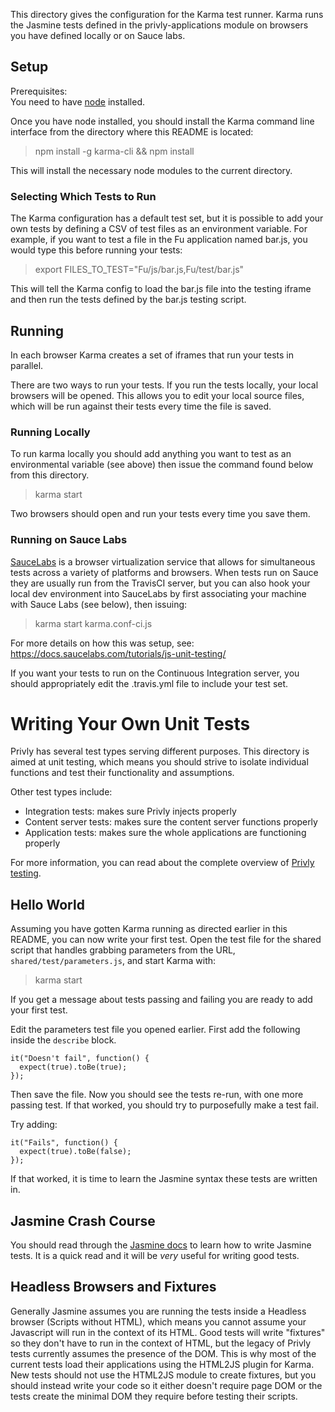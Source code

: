 This directory gives the configuration for the Karma test runner.
Karma runs the Jasmine tests defined in the privly-applications
module on browsers you have defined locally or on Sauce labs.

## Setup ##

Prerequisites:  
You need to have [node](http://nodejs.org/) installed.

Once you have node installed, you should install the Karma
command line interface from the directory where this README
is located:

> npm install -g karma-cli && npm install

This will install the necessary node modules to the current
directory.

### Selecting Which Tests to Run ###

The Karma configuration has a default test set, but it is
possible to add your own tests by defining a CSV of test
files as an environment variable. For example, if you want to
test a file in the Fu application named bar.js, you would
type this before running your tests:

> export FILES_TO_TEST="Fu/js/bar.js,Fu/test/bar.js"

This will tell the Karma config to load the bar.js file
into the testing iframe and then run the tests defined
by the bar.js testing script.

## Running ##

In each browser Karma creates
a set of iframes that run your tests in parallel.

There are two ways to run your tests. If you run the tests locally,
your local browsers will be opened. This allows you
to edit your local source files, which will be run against their
tests every time the file is saved.

### Running Locally ###

To run karma locally you should add anything you want to test
as an environmental variable (see above) then issue the command
found below from this directory.

> karma start

Two browsers should open and run your tests every time you save them.

### Running on Sauce Labs ###

[SauceLabs](https://saucelabs.com/) is a browser virtualization service that
allows for simultaneous tests across a variety of platforms and browsers.
When tests run on Sauce they are usually run from the TravisCI server, but
you can also hook your local dev environment into SauceLabs by
first associating your machine with Sauce Labs (see below), then
issuing:

> karma start karma.conf-ci.js

For more details on how this was setup, see:
https://docs.saucelabs.com/tutorials/js-unit-testing/

If you want your tests to run on the Continuous Integration server, you should
appropriately edit the .travis.yml file to include your test set.

# Writing Your Own Unit Tests

Privly has several test types serving different purposes. This directory
is aimed at unit testing, which means you should strive to
isolate individual functions and test their functionality and
assumptions.

Other test types include:

* Integration tests: makes sure Privly
injects properly
* Content server tests: makes sure the content server functions properly
* Application tests: makes sure the whole applications are functioning properly

For more information, you can read about the complete overview of
[Privly testing](https://github.com/privly/privly-organization/wiki/Testing).

## Hello World ##

Assuming you have gotten Karma running as directed earlier in this README,
you can now write your first test. Open the test file for the shared script
that handles grabbing parameters from the URL, `shared/test/parameters.js`,
and start Karma with:

> karma start

If you get a message about tests passing and failing you are ready to
add your first test.

Edit the parameters test file you opened earlier. First add the following
inside the `describe` block.

    it("Doesn't fail", function() {
      expect(true).toBe(true);
    });

Then save the file. Now you should see the tests re-run, with one more passing test.
If that worked, you should try to purposefully make a test fail.

Try adding:

    it("Fails", function() {
      expect(true).toBe(false);
    });

If that worked, it is time to learn the Jasmine syntax these tests are written in.

## Jasmine Crash Course ## 

You should read through the [Jasmine docs](http://jasmine.github.io/2.0/introduction.html) to learn how to write Jasmine tests. It is a quick read and it will be *very* useful for writing good tests.

## Headless Browsers and Fixtures ##

Generally Jasmine assumes you are running the tests inside a Headless browser (Scripts without HTML), which means you cannot assume your Javascript will run in the context of
its HTML. Good tests will write "fixtures" so they don't have to run in the context of
HTML, but the legacy of Privly tests currently assumes the presence of the DOM.
This is why most of the current tests load their applications using the HTML2JS
plugin for Karma. New tests should not use the HTML2JS module to create fixtures,
but you should instead write your code so it either doesn't require page DOM or
the tests create the minimal DOM they require before testing their scripts.
